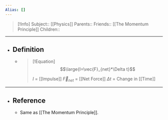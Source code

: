```yaml
---
Alias: []
---
```

> [!Info]
> Subject:: [[Physics]]
> Parents:: 
> Friends:: [[The Momentum Principle]]
> Children:: 
---
- ## Definition
	- > [!Equation]
	  > $$\large{I=\vec{F}_{net}*\Delta t}$$
	  > 
	  > $I$ = [[Impulse]]
	  > $\vec{F}_{net}$ = [[Net Force]]
	  > $\Delta t$ = Change in [[Time]]
---
- ## Reference
	- Same as [[The Momentum Principle]].
